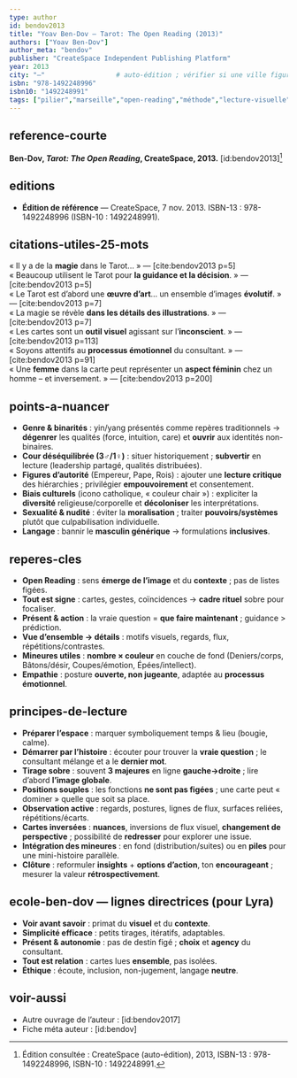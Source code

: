 ```yaml
---
type: author
id: bendov2013
title: "Yoav Ben-Dov — Tarot: The Open Reading (2013)"
authors: ["Yoav Ben-Dov"]
author_meta: "bendov"
publisher: "CreateSpace Independent Publishing Platform"
year: 2013
city: "—"                  # auto-édition ; vérifier si une ville figure
isbn: "978-1492248996"
isbn10: "1492248991"
tags: ["pilier","marseille","open-reading","méthode","lecture-visuelle","pips=nombre×couleur","sans-renversées"]
---
```


## reference-courte
**Ben-Dov, *Tarot: The Open Reading*, CreateSpace, 2013.** [id:bendov2013][^ed2013]

## editions
- **Édition de référence** — CreateSpace, 7 nov. 2013. ISBN-13 : 978-1492248996 (ISBN-10 : 1492248991).

## citations-utiles-25-mots
« Il y a de la **magie** dans le Tarot… » — [cite:bendov2013 p=5]  
« Beaucoup utilisent le Tarot pour **la guidance et la décision**. » — [cite:bendov2013 p=5]  
« Le Tarot est d’abord une **œuvre d’art**… un ensemble d’images **évolutif**. » — [cite:bendov2013 p=7]  
« La magie se révèle **dans les détails des illustrations**. » — [cite:bendov2013 p=7]  
« Les cartes sont un **outil visuel** agissant sur l’**inconscient**. » — [cite:bendov2013 p=113]  
« Soyons attentifs au **processus émotionnel** du consultant. » — [cite:bendov2013 p=91]  
« Une **femme** dans la carte peut représenter un **aspect féminin** chez un homme – et inversement. » — [cite:bendov2013 p=200]

## points-a-nuancer
- **Genre & binarités** : yin/yang présentés comme repères traditionnels → **dégenrer** les qualités (force, intuition, care) et **ouvrir** aux identités non-binaires.  
- **Cour déséquilibrée (3♂/1♀)** : situer historiquement ; **subvertir** en lecture (leadership partagé, qualités distribuées).  
- **Figures d’autorité** (Empereur, Pape, Rois) : ajouter une **lecture critique** des hiérarchies ; privilégier **empouvoirement** et consentement.  
- **Biais culturels** (icono catholique, « couleur chair ») : expliciter la **diversité** religieuse/corporelle et **décoloniser** les interprétations.  
- **Sexualité & nudité** : éviter la **moralisation** ; traiter **pouvoirs/systèmes** plutôt que culpabilisation individuelle.  
- **Langage** : bannir le **masculin générique** → formulations **inclusives**.

## reperes-cles
- **Open Reading** : sens **émerge de l’image** et du **contexte** ; pas de listes figées.  
- **Tout est signe** : cartes, gestes, coïncidences → **cadre rituel** sobre pour focaliser.  
- **Présent & action** : la vraie question = **que faire maintenant** ; guidance > prédiction.  
- **Vue d’ensemble → détails** : motifs visuels, regards, flux, répétitions/contrastes.  
- **Mineures utiles** : **nombre × couleur** en couche de fond (Deniers/corps, Bâtons/désir, Coupes/émotion, Épées/intellect).  
- **Empathie** : posture **ouverte, non jugeante**, adaptée au **processus émotionnel**.

## principes-de-lecture
- **Préparer l’espace** : marquer symboliquement temps & lieu (bougie, calme).  
- **Démarrer par l’histoire** : écouter pour trouver la **vraie question** ; le consultant mélange et a le **dernier mot**.  
- **Tirage sobre** : souvent **3 majeures** en ligne **gauche→droite** ; lire d’abord **l’image globale**.  
- **Positions souples** : les fonctions **ne sont pas figées** ; une carte peut « dominer » quelle que soit sa place.  
- **Observation active** : regards, postures, lignes de flux, surfaces reliées, répétitions/écarts.  
- **Cartes inversées** : **nuances**, inversions de flux visuel, **changement de perspective** ; possibilité de **redresser** pour explorer une issue.  
- **Intégration des mineures** : en fond (distribution/suites) ou en **piles** pour une mini-histoire parallèle.  
- **Clôture** : reformuler **insights** + **options d’action**, ton **encourageant** ; mesurer la valeur **rétrospectivement**.

## ecole-ben-dov — lignes directrices (pour Lyra)
- **Voir avant savoir** : primat du **visuel** et du **contexte**.  
- **Simplicité efficace** : petits tirages, itératifs, adaptables.  
- **Présent & autonomie** : pas de destin figé ; **choix** et **agency** du consultant.  
- **Tout est relation** : cartes lues **ensemble**, pas isolées.  
- **Éthique** : écoute, inclusion, non-jugement, langage **neutre**.

## voir-aussi
- Autre ouvrage de l’auteur : [id:bendov2017]
- Fiche méta auteur : [id:bendov]

[^ed2013]: Édition consultée : CreateSpace (auto-édition), 2013, ISBN-13 : 978-1492248996, ISBN-10 : 1492248991.